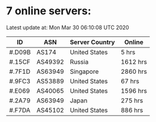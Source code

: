 # 7 online servers:

Latest update at: Mon Mar 30 06:10:08 UTC 2020

| ID | ASN | Server Country | Online |
| -- | --- | -------------- | ------ |
| #.D09B | AS174 | United States | 5 hrs |
| #.15CF | AS49392 | Russia | 1612 hrs |
| #.7F1D | AS63949 | Singapore | 2860 hrs |
| #.9FC3 | AS53889 | United States | 67 hrs |
| #.E069 | AS40065 | United States | 1596 hrs |
| #.2A79 | AS63949 | Japan | 275 hrs |
| #.F7DA | AS45102 | United States | 886 hrs |

